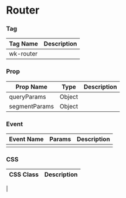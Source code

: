 # Router

### Tag
Tag Name | Description
--- | --- 
wk-router | 

### Prop
Prop Name | Type | Description
--- | --- | ---
queryParams | Object | 
segmentParams | Object | 

### Event
Event Name | Params | Description
--- | --- | ---
 |  | 

### CSS
CSS Class | Description
--- | --- 
  |  